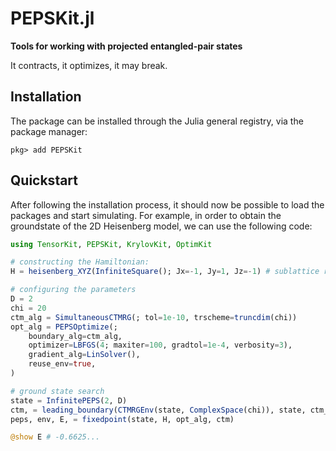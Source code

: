 # PEPSKit.jl

**Tools for working with projected entangled-pair states**

It contracts, it optimizes, it may break.

## Installation

The package can be installed through the Julia general registry, via the package manager:

```julia-repl
pkg> add PEPSKit
```

## Quickstart

After following the installation process, it should now be possible to load the packages and start simulating.
For example, in order to obtain the groundstate of the 2D Heisenberg model, we can use the following code:

```julia
using TensorKit, PEPSKit, KrylovKit, OptimKit

# constructing the Hamiltonian:
H = heisenberg_XYZ(InfiniteSquare(); Jx=-1, Jy=1, Jz=-1) # sublattice rotation to obtain single-site unit cell

# configuring the parameters
D = 2
chi = 20
ctm_alg = SimultaneousCTMRG(; tol=1e-10, trscheme=truncdim(chi))
opt_alg = PEPSOptimize(;
    boundary_alg=ctm_alg,
    optimizer=LBFGS(4; maxiter=100, gradtol=1e-4, verbosity=3),
    gradient_alg=LinSolver(),
    reuse_env=true,
)

# ground state search
state = InfinitePEPS(2, D)
ctm, = leading_boundary(CTMRGEnv(state, ComplexSpace(chi)), state, ctm_alg)
peps, env, E, = fixedpoint(state, H, opt_alg, ctm)

@show E # -0.6625...
```

